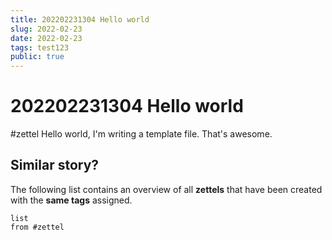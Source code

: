 ```yaml
---
title: 202202231304 Hello world 
slug: 2022-02-23
date: 2022-02-23
tags: test123 
public: true
---
```


#  202202231304 Hello world
#zettel 
Hello world, I'm writing a template file. That's awesome. 

## Similar story?
The following list contains an overview of all **zettels** that have been created with the **same tags** assigned.
```dataview
list
from #zettel
```
